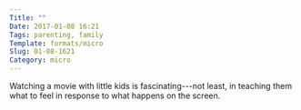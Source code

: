 ```yaml
---
Title: ""
Date: 2017-01-08 16:21
Tags: parenting, family
Template: formats/micro
Slug: 01-08-1621
Category: micro
---
```


Watching a movie with little kids is fascinating---not least, in teaching them what to feel in response to what happens on the screen.
